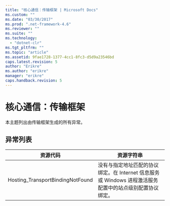 ```yaml
---
title: "核心通信：传输框架 | Microsoft Docs"
ms.custom: ""
ms.date: "03/30/2017"
ms.prod: ".net-framework-4.6"
ms.reviewer: ""
ms.suite: ""
ms.technology: 
  - "dotnet-clr"
ms.tgt_pltfrm: ""
ms.topic: "article"
ms.assetid: 9fae1728-1377-4cc1-8fc3-d5d9a23546bd
caps.latest.revision: 5
author: "Erikre"
ms.author: "erikre"
manager: "erikre"
caps.handback.revision: 5
---
```

# 核心通信：传输框架
本主题列出由传输框架生成的所有异常。  
  
## 异常列表  
  
|资源代码|资源字符串|  
|----------|-----------|  
|Hosting\_TransportBindingNotFound|没有与指定地址匹配的协议绑定。在 Internet 信息服务或 Windows 进程激活服务配置中的站点级别配置协议绑定。|